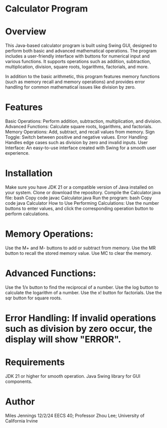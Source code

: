 # Calculator Program
# Overview
This Java-based calculator program is built using Swing GUI, designed to perform both basic and advanced mathematical operations. The program includes a user-friendly interface with buttons for numerical input and various functions. It supports operations such as addition, subtraction, multiplication, division, square roots, logarithms, factorials, and more.

In addition to the basic arithmetic, this program features memory functions (such as memory recall and memory operations) and provides error handling for common mathematical issues like division by zero.

# Features
Basic Operations: Perform addition, subtraction, multiplication, and division.
Advanced Functions: Calculate square roots, logarithms, and factorials.
Memory Operations: Add, subtract, and recall values from memory.
Sign Toggle: Switch between positive and negative values.
Error Handling: Handles edge cases such as division by zero and invalid inputs.
User Interface: An easy-to-use interface created with Swing for a smooth user experience.
# Installation
Make sure you have JDK 21 or a compatible version of Java installed on your system.
Clone or download the repository.
Compile the Calculator.java file:
bash
Copy code
javac Calculator.java
Run the program:
bash
Copy code
java Calculator
How to Use
Performing Calculations: Use the number buttons to enter values, and click the corresponding operation button to perform calculations.
# Memory Operations:
Use the M+ and M- buttons to add or subtract from memory.
Use the MR button to recall the stored memory value.
Use MC to clear the memory.
# Advanced Functions:
Use the 1/x button to find the reciprocal of a number.
Use the log button to calculate the logarithm of a number.
Use the x! button for factorials.
Use the sqr button for square roots.
# Error Handling: If invalid operations such as division by zero occur, the display will show "ERROR".
# Requirements
JDK 21 or higher for smooth operation.
Java Swing library for GUI components.
# Author
Miles Jennings
12/2/24
EECS 40; Professor Zhou Lee; University of California Irvine
